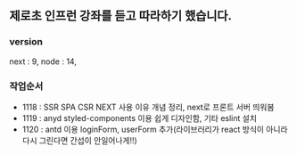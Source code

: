 ## 제로초 인프런 강좌를 듣고 따라하기 했습니다.

### version

next : 9,
node : 14,

### 작업순서

- 1118 : SSR SPA CSR NEXT 사용 이유 개념 정리, next로 프론트 서버 띄워봄
- 1119 : anyd styled-components 이용 쉽게 디자인함, 기타 eslint 설치
- 1120 : antd 이용 loginForm, userForm 추가(라이브러리가 react 방식이 아니라 다시 그린다면 간섭이 안일어나게!!)
